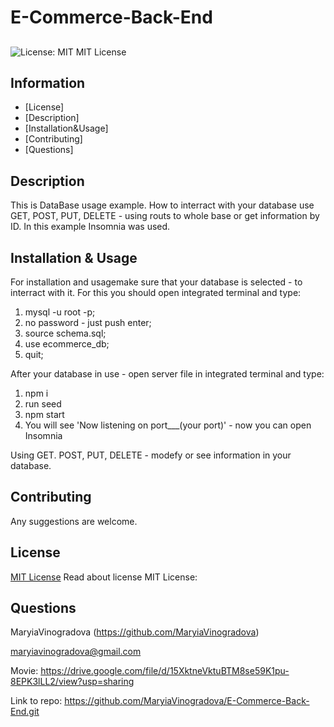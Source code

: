 # E-Commerce-Back-End
## 
  ![License: MIT](https://img.shields.io/badge/License-MIT-yellow.svg)
  MIT License
## Information
  - [License] 
  - [Description] 
  - [Installation&Usage] 
  - [Contributing] 
  - [Questions] 

## Description
  This is DataBase usage example. How to interract with your database use GET, POST, PUT, DELETE - using routs to whole base or get information by ID. In this example Insomnia was used.

## Installation & Usage
  For installation and usagemake sure that your database is selected - to interract with it. For this you should open integrated terminal and type:
  1) mysql -u root -p;
  2) no password - just push enter;
  3) source schema.sql;
  4) use ecommerce_db;
  5) quit;

  After your database in use - open server file in integrated terminal and type:
  1) npm i
  2) run seed
  3) npm start
  4) You will see 'Now listening on port___(your port)' - now you can open Insomnia

  Using GET. POST, PUT, DELETE - modefy or see information in your database.

## Contributing
  Any suggestions are welcome. 

## License
  [MIT License](https://opensource.org/licenses/MIT)
  Read about license MIT License:

## Questions
  MaryiaVinogradova (https://github.com/MaryiaVinogradova)

  maryiavinogradova@gmail.com




  Movie:
  https://drive.google.com/file/d/15XktneVktuBTM8se59K1pu-8EPK3lLL2/view?usp=sharing

  Link to repo:
  https://github.com/MaryiaVinogradova/E-Commerce-Back-End.git
